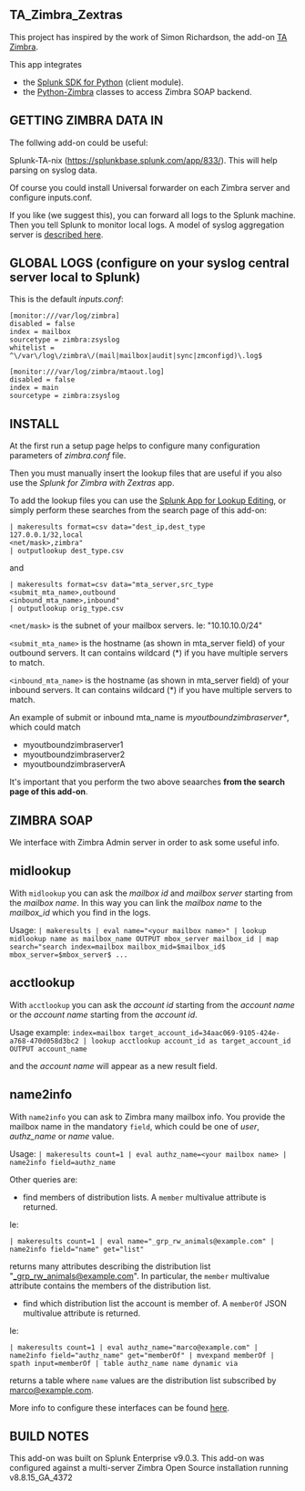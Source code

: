TA_Zimbra_Zextras
----------------

This project has inspired by the work of Simon Richardson, the add-on [TA Zimbra](https://splunkbase.splunk.com/app/5704).

This app integrates

- the [Splunk SDK for Python](https://dev.splunk.com/enterprise/docs/devtools/python/sdk-python) (client module).
- the [Python-Zimbra](https://github.com/Zimbra-Community/python-zimbra) classes to access Zimbra SOAP backend.

GETTING ZIMBRA DATA IN
----------------------
The follwing add-on could be useful:

Splunk-TA-nix (https://splunkbase.splunk.com/app/833/).  This will help parsing on syslog data.

Of course you could install Universal forwarder on each Zimbra server and configure inputs.conf.

If you like (we suggest this), you can forward all logs to the Splunk machine.
Then you tell Splunk to monitor local logs.
A model of syslog aggregation server is [described here](README_rsyslog.md).


GLOBAL LOGS (configure on your syslog central server local to Splunk)
--------------------------------------
This is the default _inputs.conf_:
```
[monitor:///var/log/zimbra]
disabled = false
index = mailbox
sourcetype = zimbra:zsyslog
whitelist = ^\/var\/log\/zimbra\/(mail|mailbox|audit|sync|zmconfigd)\.log$

[monitor:///var/log/zimbra/mtaout.log]
disabled = false
index = main
sourcetype = zimbra:zsyslog
```

INSTALL
------------------------------------
At the first run a setup page helps to configure many configuration parameters of _zimbra.conf_ file.

Then you must manually insert the lookup files that are useful if you also use the _Splunk for Zimbra with Zextras_ app.

To add the lookup files you can use the [Splunk App for Lookup Editing](https://splunkbase.splunk.com/app/1724), or simply perform these searches from the search page of this add-on:

```
| makeresults format=csv data="dest_ip,dest_type
127.0.0.1/32,local
<net/mask>,zimbra"
| outputlookup dest_type.csv
```

and

```
| makeresults format=csv data="mta_server,src_type
<submit_mta_name>,outbound
<inbound_mta_name>,inbound"
| outputlookup orig_type.csv
```

`<net/mask>` is the subnet of your mailbox servers. Ie: "10.10.10.0/24"

`<submit_mta_name>` is the hostname (as shown in mta_server field) of your outbound servers. It can contains wildcard (\*) if you have multiple servers to match.

`<inbound_mta_name>` is the hostname (as shown in mta_server field) of your inbound servers. It can contains wildcard (\*) if you have multiple servers to match.

An example of submit or inbound mta_name is _myoutboundzimbraserver*_, which could match

- myoutboundzimbraserver1
- myoutboundzimbraserver2
- myoutboundzimbraserverA

It's important that you perform the two above seaarches **from the search page of this add-on**.

ZIMBRA SOAP
-----------
We interface with Zimbra Admin server in order to ask some useful info.

## midlookup
With `midlookup` you can ask the _mailbox id_ and _mailbox server_ starting from the _mailbox name_.
In this way you can link the _mailbox name_ to the _mailbox_id_ which you find in the logs.

Usage:
```| makeresults | eval name="<your mailbox name>" | lookup midlookup name as mailbox_name OUTPUT mbox_server mailbox_id | map search="search index=mailbox mailbox_mid=$mailbox_id$ mbox_server=$mbox_server$ ...```

## acctlookup
With `acctlookup` you can ask the _account id_ starting from the _account name_ or the _account name_ starting from the _account id_.

Usage example:
```index=mailbox target_account_id=34aac069-9105-424e-a768-470d058d3bc2 | lookup acctlookup account_id as target_account_id OUTPUT account_name```

and the _account name_ will appear as a new result field.

## name2info
With `name2info` you can ask to Zimbra many mailbox info. You provide the mailbox name in the mandatory `field`, which could be one of
_user_, _authz_name_ or _name_ value.

Usage:
```| makeresults count=1 | eval authz_name=<your mailbox name> | name2info field=authz_name```

Other queries are:
- find members of distribution lists. A `member` multivalue attribute is returned.

Ie:

`| makeresults count=1 | eval name="_grp_rw_animals@example.com" | name2info field="name" get="list"`

returns many attributes describing the distribution list "_grp_rw_animals@example.com". In particular, the `member` multivalue attribute contains the members of the distribution list.


- find which distribution list the account is member of. A `memberOf` JSON multivalue attribute is returned.

Ie:

`| makeresults count=1 | eval authz_name="marco@example.com" | name2info field="authz_name" get="memberOf" | mvexpand memberOf | spath input=memberOf | table authz_name name dynamic via`

returns a table where `name` values are the distribution list subscribed by marco@example.com.


More info to configure these interfaces can be found [here](README_MAILBOX_MID.md).


BUILD NOTES
-----------
This add-on was built on Splunk Enterprise v9.0.3.
This add-on was configured against a multi-server Zimbra Open Source installation running v8.8.15_GA_4372
